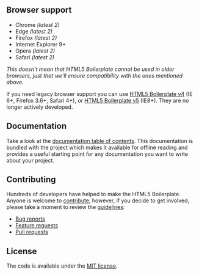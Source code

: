 ## Browser support

* Chrome *(latest 2)*
* Edge *(latest 2)*
* Firefox *(latest 2)*
* Internet Explorer 9+
* Opera *(latest 2)*
* Safari *(latest 2)*

*This doesn't mean that HTML5 Boilerplate cannot be used in older browsers,
just that we'll ensure compatibility with the ones mentioned above.*

If you need legacy browser support you
can use [HTML5 Boilerplate v4](https://github.com/h5bp/html5-boilerplate/tree/v4) (IE 6+, Firefox 3.6+, Safari 4+),
or [HTML5 Boilerplate v5](https://github.com/h5bp/html5-boilerplate/tree/v5.0.0) (IE8+). They are no longer actively developed.


## Documentation

Take a look at the [documentation table of contents](dist/doc/TOC.md).
This documentation is bundled with the project which makes it 
available for offline reading and provides a useful starting point for
any documentation you want to write about your project.


## Contributing

Hundreds of developers have helped to make the HTML5 Boilerplate. Anyone is welcome to [contribute](.github/CONTRIBUTING.md),
however, if you decide to get involved, please take a moment to review
the [guidelines](.github/CONTRIBUTING.md):

* [Bug reports](.github/CONTRIBUTING.md#bugs)
* [Feature requests](.github/CONTRIBUTING.md#features)
* [Pull requests](.github/CONTRIBUTING.md#pull-requests)


## License

The code is available under the [MIT license](LICENSE.txt).
